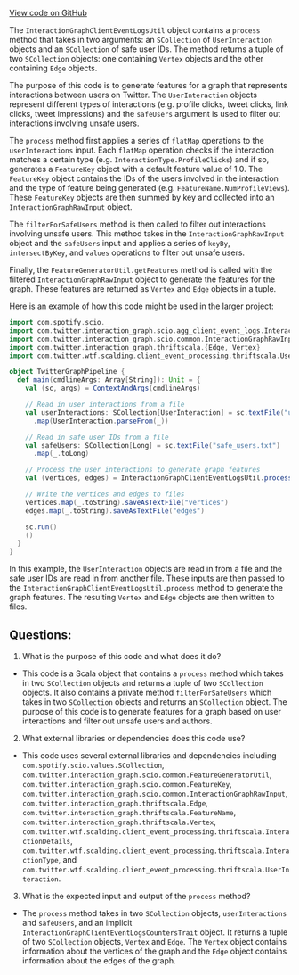 [View code on GitHub](https://github.com/misbahsy/the-algorithm/src/scala/com/twitter/interaction_graph/scio/agg_client_event_logs/InteractionGraphClientEventLogsUtil.scala)

The `InteractionGraphClientEventLogsUtil` object contains a `process` method that takes in two arguments: an `SCollection` of `UserInteraction` objects and an `SCollection` of safe user IDs. The method returns a tuple of two `SCollection` objects: one containing `Vertex` objects and the other containing `Edge` objects. 

The purpose of this code is to generate features for a graph that represents interactions between users on Twitter. The `UserInteraction` objects represent different types of interactions (e.g. profile clicks, tweet clicks, link clicks, tweet impressions) and the `safeUsers` argument is used to filter out interactions involving unsafe users. 

The `process` method first applies a series of `flatMap` operations to the `userInteractions` input. Each `flatMap` operation checks if the interaction matches a certain type (e.g. `InteractionType.ProfileClicks`) and if so, generates a `FeatureKey` object with a default feature value of 1.0. The `FeatureKey` object contains the IDs of the users involved in the interaction and the type of feature being generated (e.g. `FeatureName.NumProfileViews`). These `FeatureKey` objects are then summed by key and collected into an `InteractionGraphRawInput` object. 

The `filterForSafeUsers` method is then called to filter out interactions involving unsafe users. This method takes in the `InteractionGraphRawInput` object and the `safeUsers` input and applies a series of `keyBy`, `intersectByKey`, and `values` operations to filter out unsafe users. 

Finally, the `FeatureGeneratorUtil.getFeatures` method is called with the filtered `InteractionGraphRawInput` object to generate the features for the graph. These features are returned as `Vertex` and `Edge` objects in a tuple. 

Here is an example of how this code might be used in the larger project:

```scala
import com.spotify.scio._
import com.twitter.interaction_graph.scio.agg_client_event_logs.InteractionGraphClientEventLogsUtil
import com.twitter.interaction_graph.scio.common.InteractionGraphRawInput
import com.twitter.interaction_graph.thriftscala.{Edge, Vertex}
import com.twitter.wtf.scalding.client_event_processing.thriftscala.UserInteraction

object TwitterGraphPipeline {
  def main(cmdlineArgs: Array[String]): Unit = {
    val (sc, args) = ContextAndArgs(cmdlineArgs)

    // Read in user interactions from a file
    val userInteractions: SCollection[UserInteraction] = sc.textFile("user_interactions.txt")
      .map(UserInteraction.parseFrom(_))

    // Read in safe user IDs from a file
    val safeUsers: SCollection[Long] = sc.textFile("safe_users.txt")
      .map(_.toLong)

    // Process the user interactions to generate graph features
    val (vertices, edges) = InteractionGraphClientEventLogsUtil.process(userInteractions, safeUsers)

    // Write the vertices and edges to files
    vertices.map(_.toString).saveAsTextFile("vertices")
    edges.map(_.toString).saveAsTextFile("edges")

    sc.run()
    ()
  }
}
```

In this example, the `UserInteraction` objects are read in from a file and the safe user IDs are read in from another file. These inputs are then passed to the `InteractionGraphClientEventLogsUtil.process` method to generate the graph features. The resulting `Vertex` and `Edge` objects are then written to files.
## Questions: 
 1. What is the purpose of this code and what does it do?
- This code is a Scala object that contains a `process` method which takes in two `SCollection` objects and returns a tuple of two `SCollection` objects. It also contains a private method `filterForSafeUsers` which takes in two `SCollection` objects and returns an `SCollection` object. The purpose of this code is to generate features for a graph based on user interactions and filter out unsafe users and authors.

2. What external libraries or dependencies does this code use?
- This code uses several external libraries and dependencies including `com.spotify.scio.values.SCollection`, `com.twitter.interaction_graph.scio.common.FeatureGeneratorUtil`, `com.twitter.interaction_graph.scio.common.FeatureKey`, `com.twitter.interaction_graph.scio.common.InteractionGraphRawInput`, `com.twitter.interaction_graph.thriftscala.Edge`, `com.twitter.interaction_graph.thriftscala.FeatureName`, `com.twitter.interaction_graph.thriftscala.Vertex`, `com.twitter.wtf.scalding.client_event_processing.thriftscala.InteractionDetails`, `com.twitter.wtf.scalding.client_event_processing.thriftscala.InteractionType`, and `com.twitter.wtf.scalding.client_event_processing.thriftscala.UserInteraction`.

3. What is the expected input and output of the `process` method?
- The `process` method takes in two `SCollection` objects, `userInteractions` and `safeUsers`, and an implicit `InteractionGraphClientEventLogsCountersTrait` object. It returns a tuple of two `SCollection` objects, `Vertex` and `Edge`. The `Vertex` object contains information about the vertices of the graph and the `Edge` object contains information about the edges of the graph.